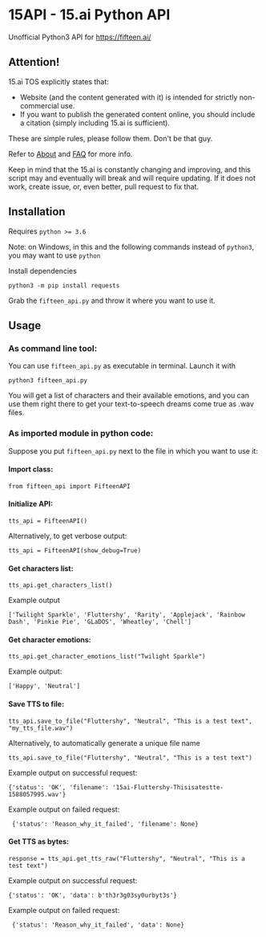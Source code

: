 # 15API - 15.ai Python API

Unofficial Python3 API for https://fifteen.ai/

## Attention!
15.ai TOS explicitly states that:
- Website (and the content generated with it) is intended for strictly non-commercial use.
- If you want to publish the generated content online, you should include a citation (simply including 15.ai is sufficient).
  
These are simple rules, please follow them. Don't be that guy.


Refer to [About](https://fifteen.ai/about) and [FAQ](https://fifteen.ai/faq) for more info.


Keep in mind that the 15.ai is constantly changing and improving, and this script may and eventually will break and will require updating. If it does not work, create issue, or, even better, pull request to fix that.

  
## Installation
Requires `python >= 3.6`


Note: on Windows, in this and the following commands instead of `python3`, you may want to use `python`

Install dependencies

    python3 -m pip install requests
Grab the `fifteen_api.py` and throw it where you want to use it.

## Usage
### As command line tool:
You can use `fifteen_api.py` as executable in terminal. Launch it with

    python3 fifteen_api.py
 You will get a list of characters and their available emotions, and you can use them right there to get your text-to-speech dreams come true as .wav files.
### As imported module in python code:
Suppose you put `fifteen_api.py` next to the file in which you want to use it:
#### Import class:

    from fifteen_api import FifteenAPI

#### Initialize API:

    tts_api = FifteenAPI()
Alternatively, to get verbose output:

    tts_api = FifteenAPI(show_debug=True)

#### Get characters list:

    tts_api.get_characters_list()
Example output

    ['Twilight Sparkle', 'Fluttershy', 'Rarity', 'Applejack', 'Rainbow Dash', 'Pinkie Pie', 'GLaDOS', 'Wheatley', 'Chell']
#### Get character emotions:

    tts_api.get_character_emotions_list("Twilight Sparkle")

Example output:

    ['Happy', 'Neutral']
#### Save TTS to file:

    tts_api.save_to_file("Fluttershy", "Neutral", "This is a test text", "my_tts_file.wav")
Alternatively, to automatically generate a unique file name

    tts_api.save_to_file("Fluttershy", "Neutral", "This is a test text")
Example output on successful request: 


    {'status': 'OK', 'filename': '15ai-Fluttershy-Thisisatestte-1588057995.wav'}
Example output on failed request: 

     {'status': 'Reason_why_it_failed', 'filename': None}
#### Get TTS as bytes:

    response = tts_api.get_tts_raw("Fluttershy", "Neutral", "This is a test text")
Example output on successful request: 


    {'status': 'OK', 'data': b'th3r3g03sy0urbyt3s'}
Example output on failed request: 

     {'status': 'Reason_why_it_failed', 'data': None}